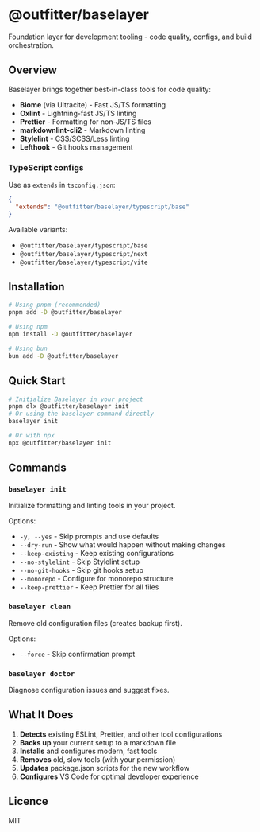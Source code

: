 # @outfitter/baselayer

Foundation layer for development tooling - code quality, configs, and build orchestration.

## Overview

Baselayer brings together best-in-class tools for code quality:

- **Biome** (via Ultracite) - Fast JS/TS formatting
- **Oxlint** - Lightning-fast JS/TS linting
- **Prettier** - Formatting for non-JS/TS files
- **markdownlint-cli2** - Markdown linting
- **Stylelint** - CSS/SCSS/Less linting
- **Lefthook** - Git hooks management

### TypeScript configs

Use as `extends` in `tsconfig.json`:

```json
{
  "extends": "@outfitter/baselayer/typescript/base"
}
```

Available variants:

- `@outfitter/baselayer/typescript/base`
- `@outfitter/baselayer/typescript/next`
- `@outfitter/baselayer/typescript/vite`

## Installation

```bash
# Using pnpm (recommended)
pnpm add -D @outfitter/baselayer

# Using npm
npm install -D @outfitter/baselayer

# Using bun
bun add -D @outfitter/baselayer
```

## Quick Start

```bash
# Initialize Baselayer in your project
pnpm dlx @outfitter/baselayer init
# Or using the baselayer command directly
baselayer init

# Or with npx
npx @outfitter/baselayer init
```

## Commands

### `baselayer init`

Initialize formatting and linting tools in your project.

Options:

- `-y, --yes` - Skip prompts and use defaults
- `--dry-run` - Show what would happen without making changes
- `--keep-existing` - Keep existing configurations
- `--no-stylelint` - Skip Stylelint setup
- `--no-git-hooks` - Skip git hooks setup
- `--monorepo` - Configure for monorepo structure
- `--keep-prettier` - Keep Prettier for all files

### `baselayer clean`

Remove old configuration files (creates backup first).

Options:

- `--force` - Skip confirmation prompt

### `baselayer doctor`

Diagnose configuration issues and suggest fixes.

## What It Does

1. **Detects** existing ESLint, Prettier, and other tool configurations
2. **Backs up** your current setup to a markdown file
3. **Installs** and configures modern, fast tools
4. **Removes** old, slow tools (with your permission)
5. **Updates** package.json scripts for the new workflow
6. **Configures** VS Code for optimal developer experience

## Licence

MIT
